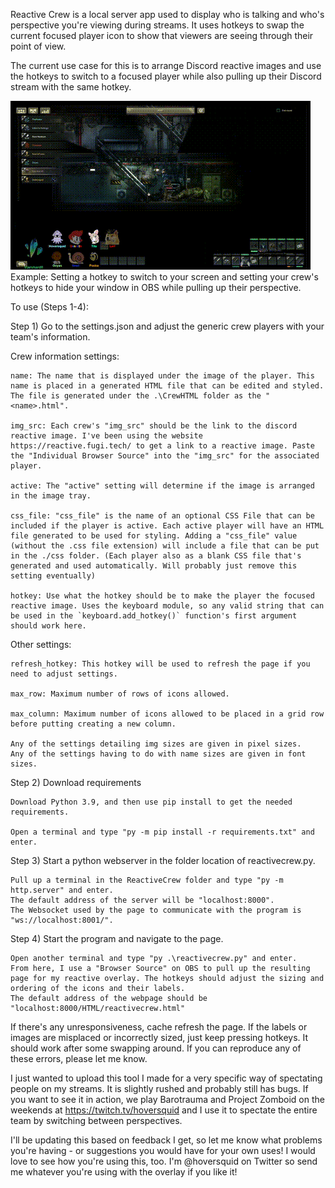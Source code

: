 
Reactive Crew is a local server app used to display who is talking and who's perspective you're viewing during streams. It uses hotkeys to swap the current focused player icon to show that viewers are seeing through their point of view.

The current use case for this is to arrange Discord reactive images and use the hotkeys to switch to a focused player while also pulling up their Discord stream with the same hotkey.

![Example of switching perspectives with ReactiveCrew](https://github.com/Hoversquid/ReactiveCrew/blob/main/reactiveCrewExample.gif)
Example: Setting a hotkey to switch to your screen and setting your crew's hotkeys to hide your window in OBS while pulling up their perspective.

To use (Steps 1-4):

Step 1) Go to the settings.json and adjust the generic crew players with your team's information. 

Crew information settings:

    name: The name that is displayed under the image of the player. This name is placed in a generated HTML file that can be edited and styled. The file is generated under the .\CrewHTML folder as the "<name>.html".

    img_src: Each crew's "img_src" should be the link to the discord reactive image. I've been using the website https://reactive.fugi.tech/ to get a link to a reactive image. Paste the "Individual Browser Source" into the "img_src" for the associated player. 

    active: The "active" setting will determine if the image is arranged in the image tray. 

    css_file: "css_file" is the name of an optional CSS File that can be included if the player is active. Each active player will have an HTML file generated to be used for styling. Adding a "css_file" value (without the .css file extension) will include a file that can be put in the ./css folder. (Each player also as a blank CSS file that's generated and used automatically. Will probably just remove this setting eventually) 

    hotkey: Use what the hotkey should be to make the player the focused reactive image. Uses the keyboard module, so any valid string that can be used in the `keyboard.add_hotkey()` function's first argument should work here.

Other settings:

    refresh_hotkey: This hotkey will be used to refresh the page if you need to adjust settings.

    max_row: Maximum number of rows of icons allowed. 

    max_column: Maximum number of icons allowed to be placed in a grid row before putting creating a new column.

    Any of the settings detailing img sizes are given in pixel sizes.
    Any of the settings having to do with name sizes are given in font sizes.

Step 2) Download requirements

    Download Python 3.9, and then use pip install to get the needed requirements.

    Open a terminal and type "py -m pip install -r requirements.txt" and enter.

Step 3) Start a python webserver in the folder location of reactivecrew.py.

    Pull up a terminal in the ReactiveCrew folder and type "py -m http.server" and enter.
    The default address of the server will be "localhost:8000".
    The Websocket used by the page to communicate with the program is "ws://localhost:8001/".

Step 4) Start the program and navigate to the page.

    Open another terminal and type "py .\reactivecrew.py" and enter.
    From here, I use a "Browser Source" on OBS to pull up the resulting page for my reactive overlay. The hotkeys should adjust the sizing and ordering of the icons and their labels.
    The default address of the webpage should be "localhost:8000/HTML/reactivecrew.html"

If there's any unresponsiveness, cache refresh the page.
If the labels or images are misplaced or incorrectly sized, just keep pressing hotkeys. It should work after some swapping around.
If you can reproduce any of these errors, please let me know.

I just wanted to upload this tool I made for a very specific way of spectating people on my streams. It is slightly rushed and probably still has bugs. If you want to see it in action, we play Barotrauma and Project Zomboid on the weekends at https://twitch.tv/hoversquid and I use it to spectate the entire team by switching between perspectives. 

I'll be updating this based on feedback I get, so let me know what problems you're having - or suggestions you would have for your own uses! 
I would love to see how you're using this, too. I'm @hoversquid on Twitter so send me whatever you're using with the overlay if you like it!
